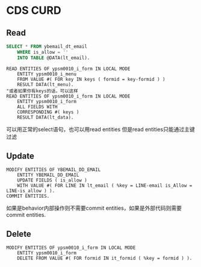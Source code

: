 # CDS CURD

## Read

```sql
SELECT * FROM ybemail_dt_email
    WHERE is_allow = ''
    INTO TABLE @DATA(lt_email).
```

```abap
READ ENTITIES OF ypsm0010_i_form IN LOCAL MODE
    ENTITY ypsm0010_i_menu
    FROM VALUE #( FOR key IN keys ( formid = key-formid ) )
    RESULT DATA(lt_menu).
"或者如果你有keys的话，可以这样
READ ENTITIES OF ypsm0010_i_form IN LOCAL MODE
    ENTITY ypsm0010_i_form
    ALL FIELDS WITH
    CORRESPONDING #( keys )
    RESULT DATA(lt_data).
```

可以用正常的select语句，也可以用read entities 但是read entities只能通过主键过滤

## Update

```abap
MODIFY ENTITIES OF YBEMAIL_DD_EMAIL
    ENTITY YBEMAIL_DD_EMAIL
    UPDATE FIELDS ( is_allow )
    WITH VALUE #( FOR LINE IN lt_email ( %key = LINE-email is_Allow = LINE-is_allow ) ).
COMMIT ENTITIES.
```

如果是behavior内部操作则不需要commit entities，如果是外部代码则需要commit entities.

## Delete

```abap
MODIFY ENTITIES OF ypsm0010_i_form IN LOCAL MODE
    ENTITY ypsm0010_i_form
    DELETE FROM VALUE #( FOR formid IN it_formid ( %key = formid ) ).
```

